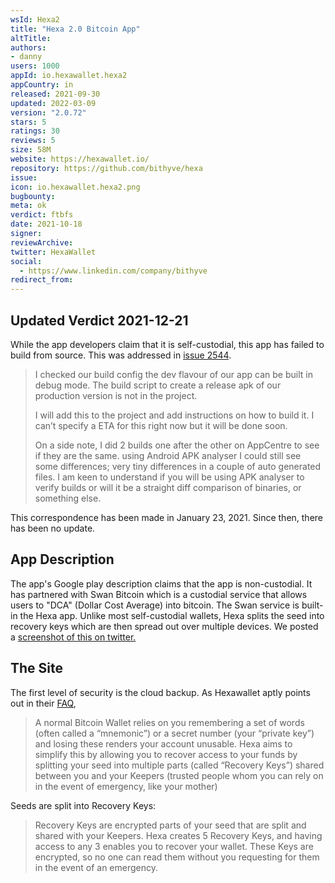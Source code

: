 ```yaml
---
wsId: Hexa2
title: "Hexa 2.0 Bitcoin App"
altTitle: 
authors:
- danny
users: 1000
appId: io.hexawallet.hexa2
appCountry: in
released: 2021-09-30
updated: 2022-03-09
version: "2.0.72"
stars: 5
ratings: 30
reviews: 5
size: 58M
website: https://hexawallet.io/
repository: https://github.com/bithyve/hexa
issue: 
icon: io.hexawallet.hexa2.png
bugbounty: 
meta: ok
verdict: ftbfs
date: 2021-10-18
signer: 
reviewArchive:
twitter: HexaWallet
social:
  - https://www.linkedin.com/company/bithyve
redirect_from:
---
```


## Updated Verdict 2021-12-21

While the app developers claim that it is self-custodial, this app has failed to build from source. This was addressed in [issue 2544](https://github.com/bithyve/hexa/issues/2544).

> I checked our build config the dev flavour of our app can be built in debug mode. The build script to create a release apk of our production version is not in the project.
>
> I will add this to the project and add instructions on how to build it. I can’t specify a ETA for this right now but it will be done soon.
>
> On a side note, I did 2 builds one after the other on AppCentre to see if they are the same. using Android APK analyser I could still see some differences; very tiny differences in a couple of auto generated files. I am keen to understand if you will be using APK analyser to verify builds or will it be a straight diff comparison of binaries, or something else.

This correspondence has been made in January 23, 2021. Since then, there has been no update.

## App Description

The app's Google play description claims that the app is non-custodial. It has partnered with Swan Bitcoin which is a custodial service that allows users to "DCA" (Dollar Cost Average) into bitcoin. The Swan service is built-in the Hexa app. Unlike most self-custodial wallets, Hexa splits the seed into recovery keys which are then spread out over multiple devices. We posted a [screenshot of this on twitter.](https://twitter.com/BitcoinWalletz/status/1472114001916010501)

## The Site
The first level of security is the cloud backup. As Hexawallet aptly points out in their [FAQ](https://hexawallet.io/faq/),

> A normal Bitcoin Wallet relies on you remembering a set of words (often called a “mnemonic”) or a secret number (your “private key”) and losing these renders your account unusable. Hexa aims to simplify this by allowing you to recover access to your funds by splitting your seed into multiple parts (called “Recovery Keys”) shared between you and your Keepers (trusted people whom you can rely on in the event of emergency, like your mother)

Seeds are split into Recovery Keys:

> Recovery Keys are encrypted parts of your seed that are split and shared with your Keepers. Hexa creates 5 Recovery Keys, and having access to any 3 enables you to recover your wallet. These Keys are encrypted, so no one can read them without you requesting for them in the event of an emergency.




